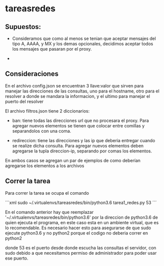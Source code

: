 # tareasredes

## Supuestos:

* Consideramos que como al menos se tenian que aceptar mensajes del tipo A, AAAA, y MX y los demas opcionales, decidimos aceptar todos los mensajes que pasaran por el proxy.

* 

## Consideraciones


 En el archivo config.json se encuentran 3 llave:valor que sirven para manejar las direcciones de las consultas, uno para el hostname, otro para el resolver a donde se mandara la informacion,  y el ultimo para manejar el puerto del resolver

 El archivo filtros.json tiene 2 diccionarios:

 * ban: tiene todas las direcciones url que no procesara el proxy. Para agregar nuevos elementos se tienen que colocar entre comillas y separandolos con una coma.

 * redireccion: tiene las direcciones y las ip que deberia entregar cuando se realize dicha consulta. Para agregar nuevos elementos deben agregarse la tupla direccion-ip, separando por comas los elementos.

En ambos casos se agregan un par de ejemplos de como deberían agregarse los elementos a los archivos

## Correr la tarea
 Para correr la tarea se ocupa el comando 

´´´xml 
 sudo ~/.virtualenvs/tareasredes/bin/python3.6 tarea1_redes.py 53
´´´

En el comando anterior hay que reemplazar '~/.virtualenvs/tareasredes/bin/python3.6' por la direccion de python3.6 de quien ejecuta el programa,
 en este caso esta en un ambiente virtual, que es lo recomendable.
Es necesario hacer esto para asegurarse de que sudo ejecute python3.6 y no python2 porque el codigo no deberia correr en python2


 donde 53 es el puerto desde donde escucha las consultas el servidor, con sudo debido a que necesitamos permiso de administrador para poder usar ese puerto.
 



